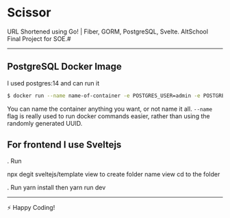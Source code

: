 # Scissor
 URL Shortened using Go! | Fiber, GORM, PostgreSQL, Svelte. AltSchool Final Project for SOE.# 


---
## PostgreSQL Docker Image
I used postgres:14 and can run it
```bash
$ docker run --name name-of-container -e POSTGRES_USER=admin -e POSTGRES_PASSWORD=test -d postgres:14
```
You can name the container anything you want, or not name it all. `--name` flag is really used to run docker commands easier, rather than using the randomly generated UUID.

## For frontend I use Sveltejs

. Run

npx degit sveltejs/template view
to create folder name view
cd to the 
folder

. Run
yarn install
then 
yarn run dev

---
:zap: Happy Coding!
